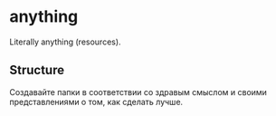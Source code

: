 # anything
Literally anything (resources).

## Structure
Создавайте папки в соответствии со здравым смыслом и своими представлениями о том, как сделать лучше.
